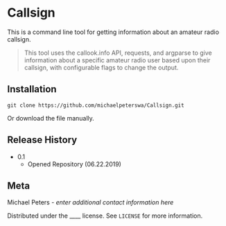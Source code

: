 # Callsign
This is a command line tool for getting information about an amateur radio callsign.
> This tool uses the callook.info API, requests, and argparse to give information about a specific amateur radio user based upon their callsign, with configurable flags to change the output.
## Installation
```
git clone https://github.com/michaelpeterswa/Callsign.git
```
Or download the file manually.
## Release History
* 0.1
   * Opened Repository (06.22.2019)
## Meta
Michael Peters - *enter additional contact information here*

Distributed under the ____ license. See ``LICENSE`` for more information.